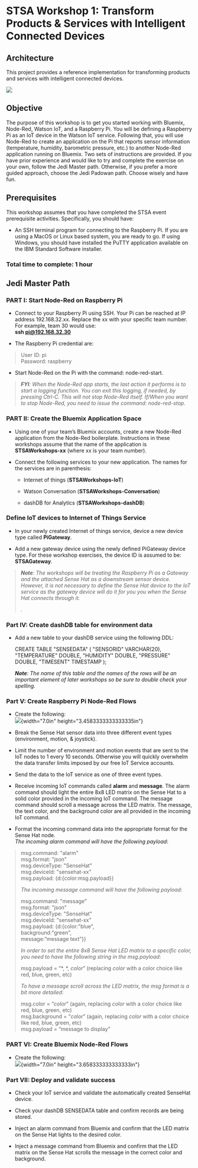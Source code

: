 # STSA Workshop 1:  Transform Products & Services with Intelligent Connected Devices

## Architecture

This project provides a reference implementation for transforming products and services with intelligent connected devices.

![](static/imgs/arch_ICD.png?raw=true)

## Objective
The purpose of this workshop is to get you started working with Bluemix, Node-Red, Watson IoT, and a Raspberry Pi.  You will be defining a Raspberry Pi as an IoT device in the Watson IoT service.  Following that, you will use Node-Red to create an application on the Pi that reports sensor information (temperature, humidity, barometric pressure, etc.) to another Node-Red application running on Bluemix.  Two sets of instructions are provided.  If you have prior experience and would like to try and complete the exercise on your own, follow the Jedi Master path.  Otherwise, if you prefer a more guided approach, choose the Jedi Padowan path.  Choose wisely and have fun.

## Prerequisites

This workshop assumes that you have completed the STSA event prerequisite activities.  Specifically, you should have:
   * An SSH terminal program for connecting to the Raspberry Pi.  If you are using a MacOS or Linux based system, you are ready to go. If using Windows, you should have installed the PuTTY application available on the IBM Standard Software installer.

### Total time to complete:  1 hour

## Jedi Master Path

### PART I: Start Node-Red on Raspberry Pi

-   Connect to your Raspberry Pi using SSH. Your Pi can be reached at IP
    address 192.168.32.xx. Replace the xx with your specific team
    number. For example, team 30 would use:\
    **ssh pi@192.168.32.30**

-   The Raspberry Pi credential are:

> User ID: pi\
> Password: raspberry

-   Start Node-Red on the Pi with the command: node-red-start.

> ***FYI**: When the Node-Red app starts, the last action it performs is
> to start a logging function. You can exit this logging, if needed, by
> pressing Ctrl-C. This will not stop Node-Red itself. If/When you want
> to stop Node-Red, you need to issue the command: node-red-stop.*

### PART II: Create the Bluemix Application Space

-   Using one of your team’s Bluemix accounts, create a new Node-Red
    application from the Node-Red boilerplate. Instructions in these
    workshops assume that the name of the application is
    **STSAWorkshops-xx** (where xx is your team number).

-   Connect the following services to your new application. The names
    for the services are in parenthesis:

    -   Internet of things (**STSAWorkshops-IoT**)

    -   Watson Conversation (**STSAWorkshops-Conversation**)

    -   dashDB for Analytics (**STSAWorkshops-dashDB**)

### Define IoT devices to Internet of Things Service

-   In your newly created Internet of things service, device a new
    device type called **PiGateway**.

-   Add a new gateway device using the newly defined PiGateway device
    type. For these workshop exercises, the device ID is assumed to be:
    **STSAGateway**.

> ***Note**: The workshops will be treating the Raspberry Pi as a
> Gateway and the attached Sense Hat as a downstream sensor device.
> However, it is not necessary to define the Sense Hat device to the IoT
> service as the gateway device will do it for you you when the Sense
> Hat connects through it.*
>
> *.*

### Part IV: Create dashDB table for environment data

-   Add a new table to your dashDB service using the following DDL:

    CREATE TABLE "SENSEDATA"
    (
    "SENSORID" VARCHAR(20),
    "TEMPERATURE" DOUBLE,
    "HUMIDITY" DOUBLE,
    "PRESSURE" DOUBLE,
    "TIMESENT" TIMESTAMP
    );

    ***Note**: The name of this table and the names of the rows will be
    an important element of later workshops so be sure to double check
    your spelling.*

### Part V: Create Raspberry Pi Node-Red Flows

-   Create the following:\
    ![](media/image2.png){width="7.0in" height="3.4583333333333335in"}

-   Break the Sense Hat sensor data into three different event types
    (environment, motion, & joystick).

-   Limit the number of environment and motion events that are sent to
    the IoT nodes to 1 every 10 seconds. Otherwise you will quickly
    overwhelm the data transfer limits imposed by our free IoT Service
    accounts.

-   Send the data to the IoT service as one of three event types.

-   Receive incoming IoT commands called **alarm** and **message**. The
    alarm command should light the entire 8x8 LED matrix on the Sense
    Hat to a solid color provided in the incoming IoT command. The
    message command should scroll a message across the LED matrix. The
    message, the text color, and the background color are all provided
    in the incoming IoT command.

-   Format the incoming command data into the appropriate format for the
    Sense Hat node.\
    *The incoming alarm command will have the following payload*:

> msg.command: "alarm"\
> msg.format: "json"\
> msg.deviceType: "SenseHat"\
> msg.deviceId: "sensehat-xx”\
> msg.payload: {d:{color:msg.payload}}
>
> *The incoming message command will have the following payload:*
>
> msg.command: "message"\
> msg.format: "json"\
> msg.deviceType: "SenseHat"\
> msg.deviceId: "sensehat-xx”\
> msg.payload: {d:{color:"blue",\
> background:"green",\
> message:”message text”}}
>
> *In order to set the entire 8x8 Sense Hat LED matrix to a specific
> color, you need to have the following string in the msg.payload*:
>
> msg.payload = “\*, \*, *color*” (replacing *color* with a color choice
> like red, blue, green, etc)
>
> *To have a message scroll across the LED matrix, the msg format is a
> bit more detailed*:
>
> msg.color = “*color*” (again, replacing *color* with a color choice
> like red, blue, green, etc)\
> msg.background = “*color*” (again, replacing *color* with a color
> choice like red, blue, green, etc)\
> msg.payload = “message to display”

### PART VI: Create Bluemix Node-Red Flows

-   Create the following:\
    ![](media/image3.png){width="7.0in" height="3.658333333333333in"}

### Part VII: Deploy and validate success

-   Check your IoT service and validate the automatically created
    SenseHat device.

-   Check your dashDB SENSEDATA table and confirm records are being
    stored.

-   Inject an alarm command from Bluemix and confirm that the LED matrix
    on the Sense Hat lights to the desired color.

-   Inject a message command from Bluemix and confirm that the LED
    matrix on the Sense Hat scrolls the message in the correct color and
    background.
